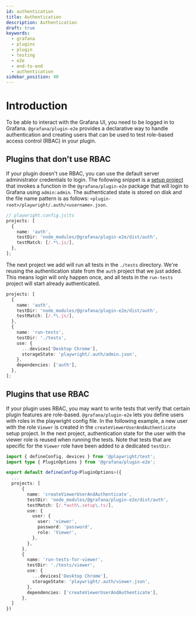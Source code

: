 ```yaml
---
id: authentication
title: Authentication
description: Authentication
draft: true
keywords:
  - grafana
  - plugins
  - plugin
  - testing
  - e2e
  - end-to-end
  - authentication
sidebar_position: 40
---
```


# Introduction

To be able to interact with the Grafana UI, you need to be logged in to Grafana. `@grafana/plugin-e2e` provides a declarative way to handle authentication and creating users that can be used to test role-based access control (RBAC) in your plugin.

## Plugins that don't use RBAC

If your plugin doesn't use RBAC, you can use the default server administrator credentials to login. The following snippet is a [setup project](https://playwright.dev/docs/test-global-setup-teardown#setup-example) that invokes a function in the `@grafana/plugin-e2e` package that will login to Grafana using `admin:admin`. The authenticated state is stored on disk and the file name pattern is as follows: `<plugin-root>/playwright/.auth/<username>.json`.

```ts
// playwright.config.js|ts
projects: [
  {
    name: 'auth',
    testDir: 'node_modules/@grafana/plugin-e2e/dist/auth',
    testMatch: [/.*\.js/],
  },
];
```

The next project we add will run all tests in the `./tests` directory. We're reusing the authentication state from the `auth` project that we just added. This means login will only happen once, and all tests in the `run-tests` project will start already authenticated.

```ts
projects: [
  {
    name: 'auth',
    testDir: 'node_modules/@grafana/plugin-e2e/dist/auth',
    testMatch: [/.*\.js/],
  },
  {
    name: 'run-tests',
    testDir: './tests',
    use: {
      ...devices['Desktop Chrome'],
      storageState: 'playwright/.auth/admin.json',
    },
    dependencies: ['auth'],
  },
];
```

## Plugins that use RBAC

If your plugin uses RBAC, you may want to write tests that verify that certain plugin features are role-based. `@grafana/plugin-e2e` lets you define users with roles in the playwright config file. In the following example, a new user with the role `Viewer` is created in the `createViewerUserAndAuthenticate` setup project. In the next project, authentication state for the user with the viewer role is reused when running the tests. Note that tests that are specific for the `Viewer` role have been added to a dedicated `testDir`.

```ts title="playwright.config.ts"
import { defineConfig, devices } from '@playwright/test';
import type { PluginOptions } from '@grafana/plugin-e2e';

export default defineConfig<PluginOptions>({
  ...
  projects: [
      {
        name: 'createViewerUserAndAuthenticate',
        testDir: 'node_modules/@grafana/plugin-e2e/dist/auth',
        testMatch: [/.*auth\.setup\.ts/],
        use: {
          user: {
            user: 'viewer',
            password: 'password',
            role: 'Viewer',
          },
        },
      },
      {
        name: 'run-tests-for-viewer',
        testDir: './tests/viewer',
        use: {
          ...devices['Desktop Chrome'],
          storageState: 'playwright/.auth/viewer.json',
        },
        dependencies: ['createViewerUserAndAuthenticate'],
      },
  ]
})
```
